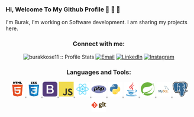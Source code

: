
### Hi, Welcome To My Github Profile 👋 👋 👋

I'm Burak, I'm working on Software development. I am sharing my projects here.

<h3 align="center">Connect with me:</h3>

<p align="center">
<img src="https://komarev.com/ghpvc/?username=burakkose11&color=green" alt="burakkose11 :: Profile Stats"></a>
<a href="mailto:burakkose011@icloud.com"><img alt="Email" src="https://img.shields.io/badge/Email-burakkose011@icloud.com-blue?style=flat&logo=icloud"></a>
<a href="https://www.linkedin.com/in/burak-kose11/" target="_blank"><img alt="LinkedIn" src="https://img.shields.io/badge/LinkedIn-@burakkose11-blue?style=flat&logo=linkedin"></a>
<a href="https://www.instagram.com/burakkose11/"><img alt="Instagram" src="https://img.shields.io/badge/Instagram-burakkose11-black?style=flat-square&logo=instagram"></a>
</p>

<h3 align="center">Languages and Tools:</h3>
<p align="center"> 
<a href="https://www.w3schools.com/html/default.asp" target="_blank"> 
<img src="https://raw.githubusercontent.com/github/explore/80688e429a7d4ef2fca1e82350fe8e3517d3494d/topics/html/html.png" alt="html" width="40" height="40"/>
</a>
<a href="https://www.w3.org/Style/CSS/" target="_blank">
<img src="https://raw.githubusercontent.com/github/explore/80688e429a7d4ef2fca1e82350fe8e3517d3494d/topics/css/css.png" alt="css" width="40" height="40"/>
</a>
<a href="https://getbootstrap.com/" target="_blank">
<img src="https://raw.githubusercontent.com/github/explore/80688e429a7d4ef2fca1e82350fe8e3517d3494d/topics/bootstrap/bootstrap.png" alt="bootstrap" width="40" height="40"/>
</a>
<a href="https://www.javascript.com/" target="_blank">
<img src="https://raw.githubusercontent.com/github/explore/80688e429a7d4ef2fca1e82350fe8e3517d3494d/topics/javascript/javascript.png" alt="javascript" width="40" height="40"/> </a>
<a href="https://reactjs.org/" target="_blank">
<img src="https://raw.githubusercontent.com/github/explore/80688e429a7d4ef2fca1e82350fe8e3517d3494d/topics/react/react.png" alt="react" width="40" height="40"/>
</a>
<a href="https://www.php.net/" target="_blank">
<img src="https://raw.githubusercontent.com/github/explore/ccc16358ac4530c6a69b1b80c7223cd2744dea83/topics/php/php.png" alt="php" width="40" height="40"/>
<a href="https://www.python.org/" target="_blank">
<img src="https://raw.githubusercontent.com/github/explore/80688e429a7d4ef2fca1e82350fe8e3517d3494d/topics/python/python.png" alt="php" width="40" height="40"/>
</a>
<a href="https://www.java.com" target="_blank"> <img src="https://raw.githubusercontent.com/devicons/devicon/master/icons/java/java-original.svg" alt="java" width="40" height="40"/>
</a>
<a href="https://spring.io/" target="_blank">
<img src="https://raw.githubusercontent.com/github/explore/80688e429a7d4ef2fca1e82350fe8e3517d3494d/topics/spring-boot/spring-boot.png" alt="spring-boot" width="40" height="40"/>
</a>
<a href="https://www.mysql.com/" target="_blank">
<img src="https://raw.githubusercontent.com/github/explore/80688e429a7d4ef2fca1e82350fe8e3517d3494d/topics/mysql/mysql.png" alt="mysql" width="40" height="40"/>
</a>
<a href="https://www.postgresql.org/" target="_blank">
<img src="https://raw.githubusercontent.com/github/explore/80688e429a7d4ef2fca1e82350fe8e3517d3494d/topics/postgresql/postgresql.png" alt="postgresql" width="40" height="40"/>
</a>
<a href="https://git-scm.com/" target="_blank">
<img src="https://raw.githubusercontent.com/github/explore/80688e429a7d4ef2fca1e82350fe8e3517d3494d/topics/git/git.png" alt="postgresql" width="40" height="40"/>
</a>
</p>

 

